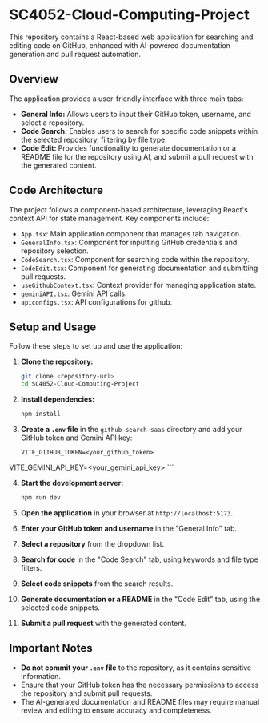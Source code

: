 # SC4052-Cloud-Computing-Project

This repository contains a React-based web application for searching and editing code on GitHub, enhanced with AI-powered documentation generation and pull request automation.

## Overview

The application provides a user-friendly interface with three main tabs:

-   **General Info:** Allows users to input their GitHub token, username, and select a repository.
-   **Code Search:** Enables users to search for specific code snippets within the selected repository, filtering by file type.
-   **Code Edit:** Provides functionality to generate documentation or a README file for the repository using AI, and submit a pull request with the generated content.

## Code Architecture

The project follows a component-based architecture, leveraging React's context API for state management. Key components include:

-   `App.tsx`: Main application component that manages tab navigation.
-   `GeneralInfo.tsx`: Component for inputting GitHub credentials and repository selection.
-   `CodeSearch.tsx`: Component for searching code within the repository.
-   `CodeEdit.tsx`: Component for generating documentation and submitting pull requests.
-   `useGithubContext.tsx`: Context provider for managing application state.
-   `geminiAPI.tsx`: Gemini API calls.
-   `apiconfigs.tsx`: API configurations for github.

## Setup and Usage

Follow these steps to set up and use the application:

1.  **Clone the repository:**

    ```bash
    git clone <repository-url>
    cd SC4052-Cloud-Computing-Project
    ```

2.  **Install dependencies:**

    ```bash
    npm install
    ```

3.  **Create a `.env` file** in the `github-search-saas` directory and add your GitHub token and Gemini API key:

    ```
    VITE_GITHUB_TOKEN=<your_github_token>
VITE_GEMINI_API_KEY=<your_gemini_api_key>
    ```

4.  **Start the development server:**

    ```bash
    npm run dev
    ```

5.  **Open the application** in your browser at `http://localhost:5173`.

6.  **Enter your GitHub token and username** in the "General Info" tab.

7.  **Select a repository** from the dropdown list.

8.  **Search for code** in the "Code Search" tab, using keywords and file type filters.

9.  **Select code snippets** from the search results.

10. **Generate documentation or a README** in the "Code Edit" tab, using the selected code snippets.

11. **Submit a pull request** with the generated content.

## Important Notes

-   **Do not commit your `.env` file** to the repository, as it contains sensitive information.
-   Ensure that your GitHub token has the necessary permissions to access the repository and submit pull requests.
-   The AI-generated documentation and README files may require manual review and editing to ensure accuracy and completeness.
